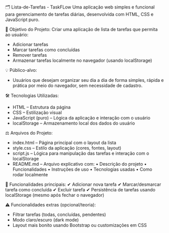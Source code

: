 🗂️ Lista-de-Tarefas - TaskFLow
Uma aplicação web simples e funcional para gerenciamento de tarefas diárias, desenvolvida com HTML, CSS e JavaScript puro.

🎯 Objetivo do Projeto:
Criar uma aplicação de lista de tarefas que permita ao usuário:
- Adicionar tarefas
- Marcar tarefas como concluídas
- Remover tarefas
- Armazenar tarefas localmente no navegador (usando localStorage)

💡 Público-alvo:
- Usuários que desejam organizar seu dia a dia de forma simples, rápida e prática por meio do navegador, sem necessidade de cadastro.

🛠️ Tecnologias Utilizadas:
- HTML – Estrutura da página
- CSS – Estilização visual
- JavaScript (puro) – Lógica da aplicação e interação com o usuário
- localStorage – Armazenamento local dos dados do usuário

⚖️ Arquivos do Projeto:
- index.html – Página principal com o layout da lista
- style.css – Estilo da aplicação (cores, fontes, layout)
- script.js – Lógica para manipulação das tarefas e interação com o localStorage
- README.md – Arquivo explicativo com:
  • Descrição do projeto
  • Funcionalidades
  • Instruções de uso
  • Tecnologias usadas
  • Como rodar localmente

🌟 Funcionalidades principais:
✔ Adicionar nova tarefa
✔ Marcar/desmarcar tarefa como concluída
✔ Excluir tarefa
✔ Persistência de tarefas usando localStorage (mesmo após fechar o navegador)

⚠️ Funcionalidades extras (opcional/teoria):
- Filtrar tarefas (todas, concluídas, pendentes)
- Modo claro/escuro (dark mode)
- Layout mais bonito usando Bootstrap ou customizações em CSS
